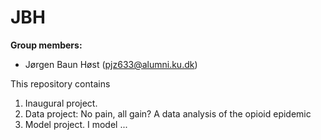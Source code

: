 # JBH

**Group members:**
- Jørgen Baun Høst (pjz633@alumni.ku.dk)

This repository contains  
1. Inaugural project. 
2. Data project: No pain, all gain? A data analysis of the opioid epidemic
3. Model project. I model ...
